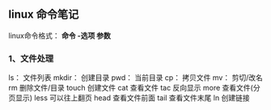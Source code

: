 ## linux 命令笔记
linux命令格式： **命令 -选项  参数**

### 1、文件处理
ls：     文件列表
mkdir：  创建目录
pwd：    当前目录
cp：     拷贝文件
mv：     剪切/改名
rm    删除文件/目录
touch	创建文件
cat		查看文件
tac		反向显示
more	查看文件(分页显示)
less	可以往上翻页
head	查看文件前面
tail	查看文件末尾
ln 		创建链接
